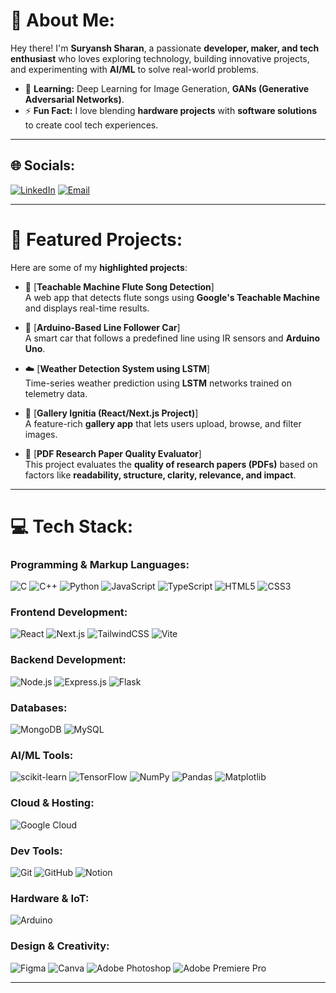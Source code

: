# 💫 About Me:
Hey there! I'm **Suryansh Sharan**, a passionate **developer, maker, and tech enthusiast** who loves exploring technology, building innovative projects, and experimenting with **AI/ML** to solve real-world problems.

- 🌱 **Learning:** Deep Learning for Image Generation, **GANs (Generative Adversarial Networks)**.
- ⚡ **Fun Fact:** I love blending **hardware projects** with **software solutions** to create cool tech experiences.

---

## 🌐 Socials:
[![LinkedIn](https://img.shields.io/badge/LinkedIn-%230077B5.svg?logo=linkedin&logoColor=white)](https://www.linkedin.com/in/suryanshsharan) 
[![Email](https://img.shields.io/badge/Email-D14836?logo=gmail&logoColor=white)](mailto:suryansh123.sharan@gmail.com)

---

# 🚀 Featured Projects:
Here are some of my **highlighted projects**:

- 🎵 [**Teachable Machine Flute Song Detection**]  
   A web app that detects flute songs using **Google's Teachable Machine** and displays real-time results.

- 🚗 [**Arduino-Based Line Follower Car**]  
   A smart car that follows a predefined line using IR sensors and **Arduino Uno**.

- ☁️ [**Weather Detection System using LSTM**]  
   Time-series weather prediction using **LSTM** networks trained on telemetry data.

- 🎨 [**Gallery Ignitia (React/Next.js Project)**]  
   A feature-rich **gallery app** that lets users upload, browse, and filter images.

- 📄 [**PDF Research Paper Quality Evaluator**]  
   This project evaluates the **quality of research papers (PDFs)** based on factors like **readability, structure, clarity, relevance, and impact**.

---

# 💻 Tech Stack:

### Programming & Markup Languages:
![C](https://img.shields.io/badge/C-%2300599C.svg?style=for-the-badge&logo=c&logoColor=white)
![C++](https://img.shields.io/badge/C++-%2300599C.svg?style=for-the-badge&logo=c%2B%2B&logoColor=white)
![Python](https://img.shields.io/badge/Python-3670A0?style=for-the-badge&logo=python&logoColor=ffdd54)
![JavaScript](https://img.shields.io/badge/JavaScript-%23323330.svg?style=for-the-badge&logo=javascript&logoColor=%23F7DF1E)
![TypeScript](https://img.shields.io/badge/TypeScript-%23007ACC.svg?style=for-the-badge&logo=typescript&logoColor=white)
![HTML5](https://img.shields.io/badge/HTML5-%23E34F26.svg?style=for-the-badge&logo=html5&logoColor=white)
![CSS3](https://img.shields.io/badge/CSS3-%231572B6.svg?style=for-the-badge&logo=css3&logoColor=white)

### Frontend Development:
![React](https://img.shields.io/badge/React-%2320232a.svg?style=for-the-badge&logo=react&logoColor=%2361DAFB)
![Next.js](https://img.shields.io/badge/Next.js-%23000000.svg?style=for-the-badge&logo=next.js&logoColor=white)
![TailwindCSS](https://img.shields.io/badge/TailwindCSS-%2338B2AC.svg?style=for-the-badge&logo=tailwind-css&logoColor=white)
![Vite](https://img.shields.io/badge/Vite-%23646CFF.svg?style=for-the-badge&logo=vite&logoColor=white)

### Backend Development:
![Node.js](https://img.shields.io/badge/Node.js-6DA55F.svg?style=for-the-badge&logo=node.js&logoColor=white)
![Express.js](https://img.shields.io/badge/Express.js-%23404d59.svg?style=for-the-badge&logo=express&logoColor=%2361DAFB)
![Flask](https://img.shields.io/badge/Flask-%23000.svg?style=for-the-badge&logo=flask&logoColor=white)

### Databases:
![MongoDB](https://img.shields.io/badge/MongoDB-%234ea94b.svg?style=for-the-badge&logo=mongodb&logoColor=white)
![MySQL](https://img.shields.io/badge/MySQL-%234479A1.svg?style=for-the-badge&logo=mysql&logoColor=white)

### AI/ML Tools:
![scikit-learn](https://img.shields.io/badge/scikit--learn-%23F7931E.svg?style=for-the-badge&logo=scikit-learn&logoColor=white)
![TensorFlow](https://img.shields.io/badge/TensorFlow-%23FF6F00.svg?style=for-the-badge&logo=TensorFlow&logoColor=white)
![NumPy](https://img.shields.io/badge/NumPy-%23013243.svg?style=for-the-badge&logo=numpy&logoColor=white)
![Pandas](https://img.shields.io/badge/Pandas-%23150458.svg?style=for-the-badge&logo=pandas&logoColor=white)
![Matplotlib](https://img.shields.io/badge/Matplotlib-%23ffffff.svg?style=for-the-badge&logo=Matplotlib&logoColor=black)

### Cloud & Hosting:
![Google Cloud](https://img.shields.io/badge/GoogleCloud-%234285F4.svg?style=for-the-badge&logo=google-cloud&logoColor=white)

### Dev Tools:
![Git](https://img.shields.io/badge/Git-%23F05033.svg?style=for-the-badge&logo=git&logoColor=white)
![GitHub](https://img.shields.io/badge/GitHub-%23121011.svg?style=for-the-badge&logo=github&logoColor=white)
![Notion](https://img.shields.io/badge/Notion-%23000000.svg?style=for-the-badge&logo=notion&logoColor=white)

### Hardware & IoT:
![Arduino](https://img.shields.io/badge/Arduino-%2300979D.svg?style=for-the-badge&logo=arduino&logoColor=white)

### Design & Creativity:
![Figma](https://img.shields.io/badge/Figma-%23F24E1E.svg?style=for-the-badge&logo=figma&logoColor=white)
![Canva](https://img.shields.io/badge/Canva-%2300C4CC.svg?style=for-the-badge&logo=Canva&logoColor=white)
![Adobe Photoshop](https://img.shields.io/badge/Adobe%20Photoshop-%2331A8FF.svg?style=for-the-badge&logo=adobephotoshop&logoColor=white)
![Adobe Premiere Pro](https://img.shields.io/badge/Adobe%20Premiere%20Pro-%239999FF.svg?style=for-the-badge&logo=adobepremierepro&logoColor=white)

---

